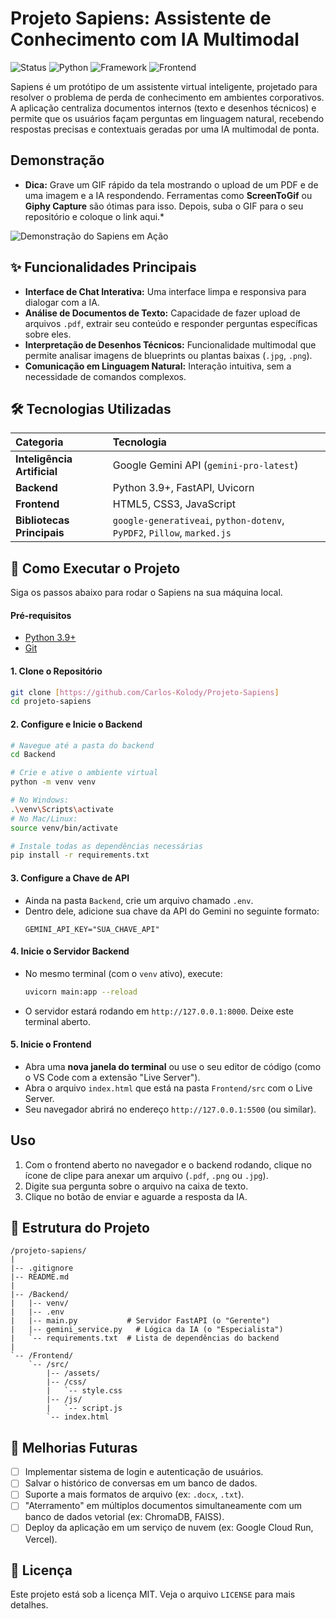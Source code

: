 # Projeto Sapiens: Assistente de Conhecimento com IA Multimodal

![Status](https://img.shields.io/badge/status-em--desenvolvimento-yellow)
![Python](https://img.shields.io/badge/Python-3.9%2B-blue?logo=python)
![Framework](https://img.shields.io/badge/Framework-FastAPI-green?logo=fastapi)
![Frontend](https://img.shields.io/badge/Frontend-HTML%2FCSS%2FJS-orange)

Sapiens é um protótipo de um assistente virtual inteligente, projetado para resolver o problema de perda de conhecimento em ambientes corporativos. A aplicação centraliza documentos internos (texto e desenhos técnicos) e permite que os usuários façam perguntas em linguagem natural, recebendo respostas precisas e contextuais geradas por uma IA multimodal de ponta.

## Demonstração

* **Dica:** Grave um GIF rápido da tela mostrando o upload de um PDF e de uma imagem e a IA respondendo. Ferramentas como **ScreenToGif** ou **Giphy Capture** são ótimas para isso. Depois, suba o GIF para o seu repositório e coloque o link aqui.*

![Demonstração do Sapiens em Ação](caminho/para/seu/gif.gif)

## ✨ Funcionalidades Principais

* **Interface de Chat Interativa:** Uma interface limpa e responsiva para dialogar com a IA.
* **Análise de Documentos de Texto:** Capacidade de fazer upload de arquivos `.pdf`, extrair seu conteúdo e responder perguntas específicas sobre eles.
* **Interpretação de Desenhos Técnicos:** Funcionalidade multimodal que permite analisar imagens de blueprints ou plantas baixas (`.jpg`, `.png`).
* **Comunicação em Linguagem Natural:** Interação intuitiva, sem a necessidade de comandos complexos.

## 🛠️ Tecnologias Utilizadas

| Categoria | Tecnologia |
| :--- | :--- |
| **Inteligência Artificial** | Google Gemini API (`gemini-pro-latest`) |
| **Backend** | Python 3.9+, FastAPI, Uvicorn |
| **Frontend** | HTML5, CSS3, JavaScript |
| **Bibliotecas Principais**| `google-generativeai`, `python-dotenv`, `PyPDF2`, `Pillow`, `marked.js` |

## 🚀 Como Executar o Projeto

Siga os passos abaixo para rodar o Sapiens na sua máquina local.

#### **Pré-requisitos**
* [Python 3.9+](https://www.python.org/downloads/)
* [Git](https://git-scm.com/)

#### **1. Clone o Repositório**
```bash
git clone [https://github.com/Carlos-Kolody/Projeto-Sapiens]
cd projeto-sapiens
```

#### **2. Configure e Inicie o Backend**
```bash
# Navegue até a pasta do backend
cd Backend

# Crie e ative o ambiente virtual
python -m venv venv

# No Windows:
.\venv\Scripts\activate
# No Mac/Linux:
source venv/bin/activate

# Instale todas as dependências necessárias
pip install -r requirements.txt
```

#### **3. Configure a Chave de API**
* Ainda na pasta `Backend`, crie um arquivo chamado `.env`.
* Dentro dele, adicione sua chave da API do Gemini no seguinte formato:
    ```
    GEMINI_API_KEY="SUA_CHAVE_API"
    ```

#### **4. Inicie o Servidor Backend**
* No mesmo terminal (com o `venv` ativo), execute:
    ```bash
    uvicorn main:app --reload
    ```
* O servidor estará rodando em `http://127.0.0.1:8000`. Deixe este terminal aberto.

#### **5. Inicie o Frontend**
* Abra uma **nova janela do terminal** ou use o seu editor de código (como o VS Code com a extensão "Live Server").
* Abra o arquivo `index.html` que está na pasta `Frontend/src` com o Live Server.
* Seu navegador abrirá no endereço `http://127.0.0.1:5500` (ou similar).

## Uso

1.  Com o frontend aberto no navegador e o backend rodando, clique no ícone de clipe para anexar um arquivo (`.pdf`, `.png` ou `.jpg`).
2.  Digite sua pergunta sobre o arquivo na caixa de texto.
3.  Clique no botão de enviar e aguarde a resposta da IA.

## 📂 Estrutura do Projeto

```
/projeto-sapiens/
|
|-- .gitignore
|-- README.md
|
|-- /Backend/
|   |-- venv/
|   |-- .env
|   |-- main.py           # Servidor FastAPI (o "Gerente")
|   |-- gemini_service.py   # Lógica da IA (o "Especialista")
|   `-- requirements.txt  # Lista de dependências do backend
|
`-- /Frontend/
    `-- /src/
        |-- /assets/
        |-- /css/
        |   `-- style.css
        |-- /js/
        |   `-- script.js
        `-- index.html
```

## 🔮 Melhorias Futuras

- [ ] Implementar sistema de login e autenticação de usuários.
- [ ] Salvar o histórico de conversas em um banco de dados.
- [ ] Suporte a mais formatos de arquivo (ex: `.docx`, `.txt`).
- [ ] "Aterramento" em múltiplos documentos simultaneamente com um banco de dados vetorial (ex: ChromaDB, FAISS).
- [ ] Deploy da aplicação em um serviço de nuvem (ex: Google Cloud Run, Vercel).

## 📄 Licença

Este projeto está sob a licença MIT. Veja o arquivo `LICENSE` para mais detalhes.
